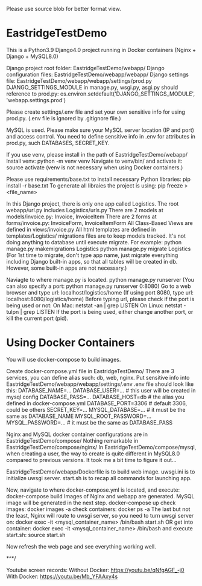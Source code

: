 Please use source blob for better format view.

# EastridgeTestDemo
This is a Python3.9 Django4.0 project running in Docker containers (Nginx + Django + MySQL8.0)

Django project root folder: EastridgeTestDemo/webapp/
Django configuration files: EastridgeTestDemo/webapp/webapp/
Django settings file: EastridgeTestDemo/webapp/webapp/settings/prod.py
DJANGO_SETTINGS_MODULE in manage.py, wsgi.py, asgi.py should reference to prod.py:
os.environ.setdefault('DJANGO_SETTINGS_MODULE', 'webapp.settings.prod')

Please create settings/.env file and set your own sensitive info for using prod.py. 
(.env file is ignored by .gitignore file.)

MySQL is used. Please make sure your MySQL server location (IP and port) and access control.
You need to define sensitive info in .env for attributes in prod.py, such DATABASES, SECRET_KEY.

If you use venv, please install in the path of EastridgeTestDemo/webapp/
Install venv: python -m venv venv 
Navigate to venv/bin/ and activate it: source activate
(venv is not necessary when using Docker containers.)

Please use requirements/base.txt to install necessary Python libraries: pip install -r base.txt 
To generate all libraies the project is using: pip freeze > <file_name>

In this Django project, there is only one app called Logistics.
The root webapp/url.py includes Logistics/urls.py
There are 2 models at models/invoice.py: Invoice, InvoiceItem
There are 2 forms at forms/invoice.py: InvoiceForm, InvoiceItemForm
All Class-Based Views are defined in views/invoice.py
All html templates are defined in templates/Logistics/
migrations files are to keep models tracked. It's not doing anything to database until execute migrate.
For example:
python manage.py makemigrations Logistics
python manage.py migrate Logistics
(For 1st time to migrate, don't type app name, just migrate everything including Django built-in apps, so that all tables will be created in db. However, some built-in apps are not necessary.)

Naviagte to where manage.py is located.
python manage.py runserver
(You can also specify a port: python manage.py runserver 0:8080)
Go to a web browser and type url: localhost/logistics/home
(If using port 8080, type url: localhost:8080/logistics/home)
Before typing url, please check if the port is being used or not:
On Mac: netstat -an | grep LISTEN
On Linux: netstat -tulpn | grep LISTEN
If the port is being used, either change another port, or kill the current port (pid).

# Using Docker Containers
You will use docker-compose to build images.

Create docker-compose.yml file in EastridgeTestDemo/
There are 3 services, you can define alias such: db, web, nginx.
Put sensitive info into EastridgeTestDemo/webapp/webapp/settings/.env
.env file should look like this:
DATABASE_NAME=...
DATABASE_USER=... # this user will be created in mysql config
DATABASE_PASS=...
DATABASE_HOST=db   # the alias you defined in docker-compose.yml
DATABASE_PORT=3306  # default 3306, could be others
SECRET_KEY=...
MYSQL_DATABASE=...  # it must be the same as DATABASE_NAME
MYSQL_ROOT_PASSWORD=...
MYSQL_PASSWORD=... # it must be the same as DATABASE_PASS

Nginx and MySQL docker container configurations are in EastridgeTestDemo/compose/
Nothing remarkable in EastridgeTestDemo/compose/nginx/
In EastridgeTestDemo/compose/mysql, when creating a user, the way to create is quite different in MySQL8.0 compared to previous versions. It took me a bit time to figure it out...

EastridgeTestDemo/webapp/Dockerfile is to build web image.
uwsgi.ini is to initialize uwsgi server.
start.sh is to recap all commands for launching app.

Now, navigate to where docker-compose.yml is located, and execute:
docker-compose build
Images of Nginx and webapp are generated. MySQL image will be generated in the next step.
docker-compose up
check images: docker images -a
check containers: docker ps -a
The last but not the least, Nginx will route to uwsgi server, so you need to turn uwsgi server on:
docker exec -it <mysql_container_name> /bin/bash start.sh
OR 
get into container: docker exec -it <mysql_container_name> /bin/bash
and execute start.sh: source start.sh

Now refresh the web page and see everything working well.

\*^*/

Youtube screen records:
Without Docker: 
https://youtu.be/qNfgAGF_-j0
With Docker: 
https://youtu.be/Mb_YFAAxy4s

